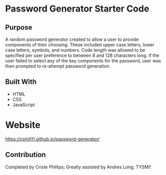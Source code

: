 # Password Generator Starter Code

## Purpose
A random password generator created to allow a user to provide components of their choosing.  These included upper case letters, lower case letters, symbols, and numbers.  Code length was allowed to be specified per user preference to between 8 and 128 characters long.  If the user failed to select any of the key components for the password, user was then prompted to re-attempt password generation.

## Built With
* HTML
* CSS
* JavaScript

# Website

https://cphill11.github.io/password-generator/

## Contribution
Completed by Criste Phillips; 
Greatly assisted by Andres Long; TYSM!!
